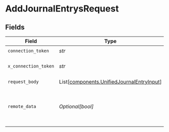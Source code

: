 # AddJournalEntrysRequest


## Fields

| Field                                                                                            | Type                                                                                             | Required                                                                                         | Description                                                                                      |
| ------------------------------------------------------------------------------------------------ | ------------------------------------------------------------------------------------------------ | ------------------------------------------------------------------------------------------------ | ------------------------------------------------------------------------------------------------ |
| `connection_token`                                                                               | *str*                                                                                            | :heavy_check_mark:                                                                               | N/A                                                                                              |
| `x_connection_token`                                                                             | *str*                                                                                            | :heavy_check_mark:                                                                               | The connection token                                                                             |
| `request_body`                                                                                   | List[[components.UnifiedJournalEntryInput](../../models/components/unifiedjournalentryinput.md)] | :heavy_check_mark:                                                                               | N/A                                                                                              |
| `remote_data`                                                                                    | *Optional[bool]*                                                                                 | :heavy_minus_sign:                                                                               | Set to true to include data from the original Accounting software.                               |